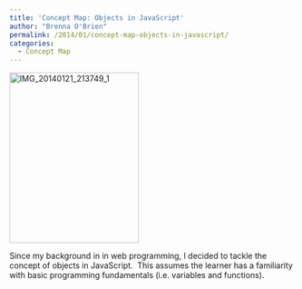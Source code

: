 ```yaml
---
title: 'Concept Map: Objects in JavaScript'
author: "Brenna O'Brien"
permalink: /2014/01/concept-map-objects-in-javascript/
categories:
  - Concept Map
---
```

[<img class="alignnone size-medium wp-image-5554" alt="IMG_20140121_213749_1" src="http://teaching.software-carpentry.org/wp-content/uploads/2014/01/IMG_20140121_213749_1-228x300.jpg" width="228" height="300" />][1]

Since my background in in web programming, I decided to tackle the concept of objects in JavaScript.  This assumes the learner has a familiarity with basic programming fundamentals (i.e. variables and functions).

 [1]: http://teaching.software-carpentry.org/wp-content/uploads/2014/01/IMG_20140121_213749_1.jpg
